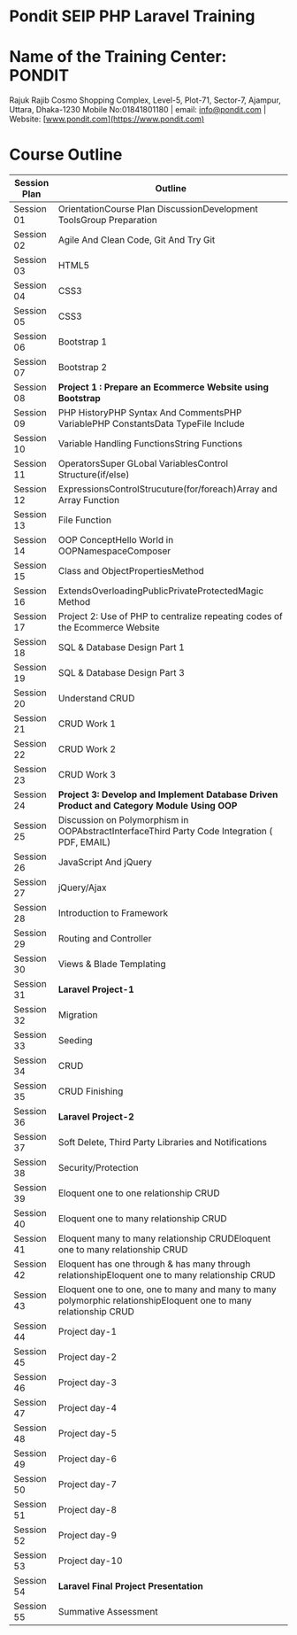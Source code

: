 # Pondit SEIP PHP Laravel Training

# Name of the Training Center: PONDIT

Rajuk Rajib Cosmo Shopping Complex, Level-5, Plot-71, Sector-7, Ajampur, Uttara, Dhaka-1230
Mobile No:01841801180 | email: info@pondit.com | Website: [www.pondit.com](https://www.pondit.com)

# Course Outline

| Session Plan | Outline                                                                                                          |
| ------------ | ---------------------------------------------------------------------------------------------------------------- |
| Session 01   | OrientationCourse Plan DiscussionDevelopment ToolsGroup Preparation                                              |
| Session 02   | Agile And Clean Code, Git And Try Git                                                                            |
| Session 03   | HTML5                                                                                                            |
| Session 04   | CSS3                                                                                                             |
| Session 05   | CSS3                                                                                                             |
| Session 06   | Bootstrap 1                                                                                                      |
| Session 07   | Bootstrap 2                                                                                                      |
| Session 08   | **Project 1 : Prepare an Ecommerce Website using Bootstrap**                                               |
| Session 09   | PHP HistoryPHP Syntax And CommentsPHP VariablePHP ConstantsData TypeFile Include                                 |
| Session 10   | Variable Handling FunctionsString Functions                                                                      |
| Session 11   | OperatorsSuper GLobal VariablesControl Structure(if/else)                                                        |
| Session 12   | ExpressionsControlStrucuture(for/foreach)Array and Array Function                                                |
| Session 13   | File Function                                                                                                    |
| Session 14   | OOP ConceptHello World in OOPNamespaceComposer                                                                   |
| Session 15   | Class and ObjectPropertiesMethod                                                                                 |
| Session 16   | ExtendsOverloadingPublicPrivateProtectedMagic Method                                                             |
| Session 17   | Project 2: Use of PHP to centralize repeating codes of the Ecommerce Website                                     |
| Session 18   | SQL & Database Design Part 1                                                                                     |
| Session 19   | SQL & Database Design Part 3                                                                                     |
| Session 20   | Understand CRUD                                                                                                  |
| Session 21   | CRUD Work 1                                                                                                      |
| Session 22   | CRUD Work 2                                                                                                      |
| Session 23   | CRUD Work 3                                                                                                      |
| Session 24   | **Project 3: Develop and Implement Database Driven Product and Category Module Using OOP**                 |
| Session 25   | Discussion on Polymorphism in OOPAbstractInterfaceThird Party Code Integration ( PDF, EMAIL)                     |
| Session 26   | JavaScript And jQuery                                                                                            |
| Session 27   | jQuery/Ajax                                                                                                      |
| Session 28   | Introduction to Framework                                                                                        |
| Session 29   | Routing and Controller                                                                                           |
| Session 30   | Views & Blade Templating                                                                                         |
| Session 31   | **Laravel Project-1**                                                                                      |
| Session 32   | Migration                                                                                                        |
| Session 33   | Seeding                                                                                                          |
| Session 34   | CRUD                                                                                                             |
| Session 35   | CRUD Finishing                                                                                                   |
| Session 36   | **Laravel Project-2**                                                                                      |
| Session 37   | Soft Delete, Third Party Libraries and Notifications                                                             |
| Session 38   | Security/Protection                                                                                              |
| Session 39   | Eloquent one to one relationship CRUD                                                                            |
| Session 40   | Eloquent one to many relationship CRUD                                                                           |
| Session 41   | Eloquent many to many relationship CRUDEloquent one to many relationship CRUD                                    |
| Session 42   | Eloquent has one through & has many through relationshipEloquent one to many relationship CRUD                   |
| Session 43   | Eloquent one to one, one to many and many to many polymorphic relationshipEloquent one to many relationship CRUD |
| Session 44   | Project day-1                                                                                                    |
| Session 45   | Project day-2                                                                                                    |
| Session 46   | Project day-3                                                                                                    |
| Session 47   | Project day-4                                                                                                    |
| Session 48   | Project day-5                                                                                                    |
| Session 49   | Project day-6                                                                                                    |
| Session 50   | Project day-7                                                                                                    |
| Session 51   | Project day-8                                                                                                    |
| Session 52   | Project day-9                                                                                                    |
| Session 53   | Project day-10                                                                                                   |
| Session 54   | **Laravel Final Project Presentation**                                                                     |
| Session 55   | Summative Assessment                                                                                             |
